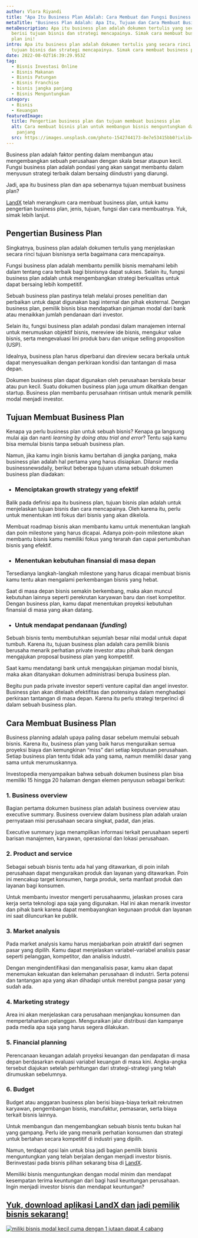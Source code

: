 ```yaml
---
author: Vlora Riyandi
title: "Apa Itu Business Plan Adalah: Cara Membuat dan Fungsi Business Plan"
metaTitle: "Business Plan Adalah: Apa Itu, Tujuan dan Cara Membuat Business Plan"
metaDescription: Apa itu business plan adalah dokumen tertulis yang secara rinci
  berisi tujuan bisnis dan strategi mencapainya. Simak cara membuat business
  plan ini!
intro: Apa itu business plan adalah dokumen tertulis yang secara rinci berisi
  tujuan bisnis dan strategi mencapainya. Simak cara membuat business plan ini!
date: 2022-08-02T16:39:29.953Z
tag:
  - Bisnis Investasi Online
  - Bisnis Makanan
  - Bisnis Patungan
  - Bisnis Franchise
  - bisnis jangka panjang
  - Bisnis Menguntungkan
category:
  - Bisnis
  - Keuangan
featuredImage:
  title: Pengertian business plan dan tujuan membuat business plan
  alt: Cara membuat bisnis plan untuk membangun bisnis menguntungkan dalam jangka
    panjang
  src: https://images.unsplash.com/photo-1542744173-8e7e53415bb0?ixlib=rb-1.2.1&ixid=MnwxMjA3fDB8MHxwaG90by1wYWdlfHx8fGVufDB8fHx8&auto=format&fit=crop&w=1170&q=80
---
```

Business plan adalah faktor penting dalam membangun atau mengembangkan sebuah perusahaan dengan skala besar ataupun kecil. Fungsi business plan adalah pondasi yang akan sangat membantu dalam menyusun strategi terbaik dalam bersaing diindustri yang diarungi. 

Jadi, apa itu business plan dan apa sebenarnya tujuan membuat business plan? 

[LandX](https://landx.id/) telah merangkum cara membuat business plan, untuk kamu pengertian business plan, jenis, tujuan, fungsi dan cara membuatnya. Yuk, simak lebih lanjut.

## Pengertian Business Plan

Singkatnya, business plan adalah dokumen tertulis yang menjelaskan secara rinci tujuan bisnisnya serta bagaimana cara mencapainya. 

Fungsi business plan adalah membantu pemilik bisnis memahami lebih dalam tentang cara terbaik bagi bisnisnya dapat sukses. Selain itu, fungsi business plan adalah untuk mengembangkan strategi berkualitas untuk dapat bersaing lebih kompetitif.

Sebuah business plan pastinya telah melalui proses penelitian dan perbaikan untuk dapat digunakan bagi internal dan pihak eksternal. Dengan business plan, pemilik bisnis bisa mendapatkan pinjaman modal dari bank atau menaikkan jumlah pendanaan dari investor. 

Selain itu, fungsi business plan adalah pondasi dalam manajemen internal untuk merumuskan objektif bisnis, mereview ide bisnis, mengukur value bisnis, serta mengevaluasi lini produk baru dan unique selling proposition (USP). 

Idealnya, business plan harus diperbarui dan direview secara berkala untuk dapat menyesuaikan dengan perkiraan kondisi dan tantangan di masa depan.

Dokumen business plan dapat digunakan oleh perusahaan berskala besar atau pun kecil. Suatu dokumen business plan juga umum dikaitkan dengan startup. Business plan membantu perusahaan rintisan untuk menarik pemilik modal menjadi investor.

## Tujuan Membuat Business Plan

Kenapa ya perlu business plan untuk sebuah bisnis? Kenapa ga langsung mulai aja dan nanti *learning by doing atau trial and error*? Tentu saja kamu bisa memulai bisnis tanpa sebuah business plan. 

Namun, jika kamu ingin bisnis kamu bertahan di jangka panjang, maka business plan adalah hal pertama yang harus disiapkan. Dilansir media businessnewsdaily, berikut beberapa tujuan utama sebuah dokumen business plan diadakan:

* ### Menciptakan growth strategy yang efektif

Balik pada definisi apa itu business plan, tujuan bisnis plan adalah untuk menjelaskan tujuan bisnis dan cara mencapainya. Oleh karena itu, perlu untuk menentukan inti fokus dari bisnis yang akan dikelola. 

Membuat roadmap bisnis akan membantu kamu untuk menentukan langkah dan poin milestone yang harus dicapai. Adanya poin-poin milestone akan membantu bisnis kamu memiliki fokus yang terarah dan capai pertumbuhan bisnis yang efektif.

* ### Menentukan kebutuhan finansial di masa depan

Tersedianya langkah-langkah milestone yang harus dicapai membuat bisnis kamu tentu akan mengalami perkembangan bisnis yang hebat. 

Saat di masa depan bisnis semakin berkembang, maka akan muncul kebutuhan lainnya seperti perekrutan karyawan baru dan riset kompetitor. Dengan business plan, kamu dapat menentukan proyeksi kebutuhan finansial di masa yang akan datang.

* ### Untuk mendapat pendanaan (*funding*)

Sebuah bisnis tentu membutuhkan sejumlah besar nilai modal untuk dapat tumbuh. Karena itu, tujuan business plan adalah cara pemilik bisnis berusaha menarik perhatian private investor atau pihak bank dengan mengajukan proposal business plan yang kompetitif.

Saat kamu mendatangi bank untuk mengajukan pinjaman modal bisnis, maka akan ditanyakan dokumen administrasi berupa business plan. 

Begitu pun pada private investor seperti venture capital dan angel investor. Business plan akan ditelaah efektifitas dan potensinya dalam menghadapi perkiraan tantangan di masa depan. Karena itu perlu strategi terperinci di dalam sebuah business plan.

## Cara Membuat Business Plan

Business planning adalah upaya paling dasar sebelum memulai sebuah bisnis. Karena itu, business plan yang baik harus menguraikan semua proyeksi biaya dan kemungkinan “miss” dari setiap keputusan perusahaan. Setiap business plan tentu tidak ada yang sama, namun memiliki dasar yang sama untuk merumuskannya.

Investopedia menyampaikan bahwa sebuah dokumen business plan bisa memiliki 15 hingga 20 halaman dengan elemen penyusun sebagai berikut:

### **1. B**usiness overview

Bagian pertama dokumen business plan adalah business overview atau executive summary. Business overview dalam business plan adalah uraian pernyataan misi perusahaan secara singkat, padat, dan jelas. 

Executive summary juga menampilkan informasi terkait perusahaan seperti barisan manajemen, karyawan, operasional dan lokasi perusahaan.

### **2. Product and service**

Sebagai sebuah bisnis tentu ada hal yang ditawarkan, di poin inilah perusahaan dapat menguraikan produk dan layanan yang ditawarkan. Poin ini mencakup target konsumen, harga produk, serta manfaat produk dan layanan bagi konsumen.

Untuk membantu investor mengerti perusahaanmu, jelaskan proses cara kerja serta teknologi apa saja yang digunakan. Hal ini akan menarik investor dan pihak bank karena dapat membayangkan kegunaan produk dan layanan ini saat diluncurkan ke publik.

### **3. Market analysis**

Pada market analysis kamu harus menjabarkan poin atraktif dari segmen pasar yang dipilih. Kamu dapat menjelaskan variabel-variabel analisis pasar seperti pelanggan, kompetitor, dan analisis industri.

Dengan mengindentifikasi dan menganalisis pasar, kamu akan dapat menemukan kekuatan dan kelemahan perusahaan di industri. Serta potensi dan tantangan apa yang akan dihadapi untuk merebut pangsa pasar yang sudah ada.

### **4. Marketing strategy**

Area ini akan menjelaskan cara perusahaan menjangkau konsumen dan mempertahankan pelanggan. Menguraikan jalur distribusi dan kampanye pada media apa saja yang harus segera dilakukan.

### **5. Financial planning**

Perencanaan keuangan adalah proyeksi keuangan dan pendapatan di masa depan berdasarkan evaluasi variabel keuangan di masa kini. Angka-angka tersebut diajukan setelah perhitungan dari strategi-strategi yang telah dirumuskan sebelumnya. 

### **6. Budget** 

Budget atau anggaran business plan berisi biaya-biaya terkait rekrutmen karyawan, pengembangan bisnis, manufaktur, pemasaran, serta biaya terkait bisnis lainnya.

Untuk membangun dan mengembangkan sebuah bisnis tentu bukan hal yang gampang. Perlu ide yang menarik perhatian konsumen dan strategi untuk bertahan secara kompetitif di industri yang dipilih.

Namun, terdapat opsi lain untuk bisa jadi bagian pemilik bisnis menguntungkan yang telah berjalan dengan menjadi investor bisnis. Berinvestasi pada bisnis pilihan sekarang bisa di [LandX](https://landx.id/).

Memiliki bisnis menguntungkan dengan modal minim dan mendapat kesempatan terima keuntungan dari bagi hasil keuntungan perusahaan. Ingin menjadi investor bisnis dan mendapat keuntungan?

## [Yuk, download aplikasi LandX dan jadi pemilik bisnis sekarang!](https://landx.id/project/?utm_source=Blog&utm_medium=organic+keyword&utm_campaign=blog&utm_id=Blog)

[![miliki bisnis modal kecil cuma dengan 1 jutaan dapat 4 cabang ](https://accountgram-production.sfo2.cdn.digitaloceanspaces.com/landx_ghost/2021/11/jadi-owner-bisnis-hanya-1-jutaan-dengan-cuan-yang-sangat-menjanjikan.png)](https://landx.id/project/?utm_source=Blog&utm_medium=organic+keyword&utm_campaign=blog&utm_id=Blog)
